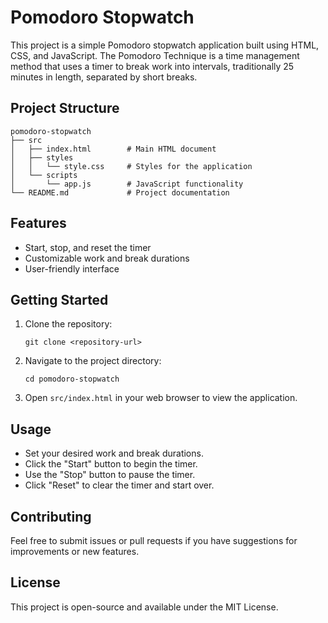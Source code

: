 # Pomodoro Stopwatch

This project is a simple Pomodoro stopwatch application built using HTML, CSS, and JavaScript. The Pomodoro Technique is a time management method that uses a timer to break work into intervals, traditionally 25 minutes in length, separated by short breaks.

## Project Structure

```
pomodoro-stopwatch
├── src
│   ├── index.html        # Main HTML document
│   ├── styles
│   │   └── style.css     # Styles for the application
│   └── scripts
│       └── app.js        # JavaScript functionality
└── README.md             # Project documentation
```

## Features

- Start, stop, and reset the timer
- Customizable work and break durations
- User-friendly interface

## Getting Started

1. Clone the repository:
   ```
   git clone <repository-url>
   ```

2. Navigate to the project directory:
   ```
   cd pomodoro-stopwatch
   ```

3. Open `src/index.html` in your web browser to view the application.

## Usage

- Set your desired work and break durations.
- Click the "Start" button to begin the timer.
- Use the "Stop" button to pause the timer.
- Click "Reset" to clear the timer and start over.

## Contributing

Feel free to submit issues or pull requests if you have suggestions for improvements or new features.

## License

This project is open-source and available under the MIT License.